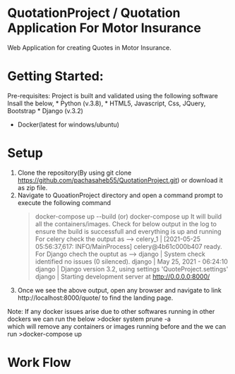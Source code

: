 # QuotationProject / Quotation Application For Motor Insurance

Web Application for creating Quotes in Motor Insurance.

# Getting Started:
Pre-requisites: Project is built and validated using the following software
Insall the below,
	* Python (v.3.8), 
	* HTML5, Javascript, Css, JQuery, Bootstrap
	* Django (v.3.2)
  * Docker(latest for windows/ubuntu)

# Setup
1. Clone the repository(By using git clone https://github.com/pachasaheb55/QuotationProject.git) or download it as zip file.
2. Navigate to QuoationProject directory and open a command prompt to execute the following command
      > docker-compose up --build  (or) docker-compose up 
   It will build all the containers/images. Check for below output in the log to ensure the build is successfull and everything is up and running
     For celery check  the output as --> celery_1  | [2021-05-25 05:56:37,617: INFO/MainProcess] celery@4b61c000b407 ready.
     For Django chech the ouptut as --> django    | System check identified no issues (0 silenced).
                                        django    | May 25, 2021 - 06:24:10
                                        django    | Django version 3.2, using settings 'QuoteProject.settings'
                                        django    | Starting development server at http://0.0.0.0:8000/
3. Once we see the above output, open any browser and navigate to link http://localhost:8000/quote/ to find the landing page.

Note: If any docker issues arise due to other softwares running in other dockers we can run the below
       >docker system prune -a   
      which will remove any containers or images running before and the we can run 
       >docker-compose up

# Work Flow
